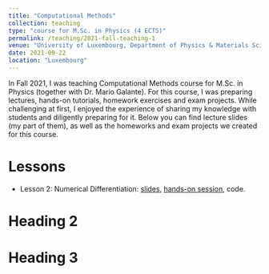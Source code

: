 ```yaml
---
title: "Computational Methods"
collection: teaching
type: "course for M.Sc. in Physics (4 ECTS)"
permalink: /teaching/2021-fall-teaching-1
venue: "University of Luxembourg, Department of Physics & Materials Science"
date: 2021-09-22
location: "Luxembourg"
---
```


In Fall 2021, I was teaching Computational Methods course for M.Sc. in Physics (together with Dr. Mario Galante). For this course, I was preparing lectures, hands-on tutorials, homework exercises and exam projects. While challenging at first, I enjoyed the experience of sharing my knowledge with students and diligently preparing for it. Below you can find lecture slides (my part of them), as well as the homeworks and exam projects we created for this course.

Lessons
======
* Lesson 2: Numerical Differentiation: [slides](https://almaz-khabibrakhmanov.github.io/files/teaching/CompMethods/Lesson2_Slides.pdf), [hands-on session](https://almaz-khabibrakhmanov.github.io/files/teaching/CompMethods/Lesson2_HandsOn.pdf), code.


Heading 2
======

Heading 3
======
